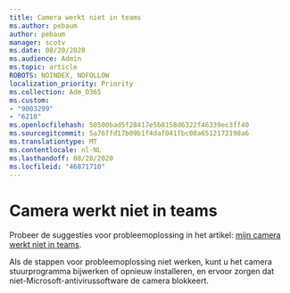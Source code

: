 ```yaml
---
title: Camera werkt niet in teams
ms.author: pebaum
author: pebaum
manager: scotv
ms.date: 08/20/2020
ms.audience: Admin
ms.topic: article
ROBOTS: NOINDEX, NOFOLLOW
localization_priority: Priority
ms.collection: Adm_O365
ms.custom:
- "9003299"
- "6210"
ms.openlocfilehash: 50500bad5f28417e5b8158d6322f46339ec3ff40
ms.sourcegitcommit: 5a76ffd17b09b1f4daf041fbc08a6512172198a6
ms.translationtype: MT
ms.contentlocale: nl-NL
ms.lasthandoff: 08/20/2020
ms.locfileid: "46871710"
---
```

# <a name="camera-isnt-working-in-teams"></a>Camera werkt niet in teams

Probeer de suggesties voor probleemoplossing in het artikel: [mijn camera werkt niet in teams](https://support.microsoft.com/office/my-camera-isn-t-working-in-teams-9581983b-c6f9-40e3-b0d8-122857972ade).

Als de stappen voor probleemoplossing niet werken, kunt u het camera stuurprogramma bijwerken of opnieuw installeren, en ervoor zorgen dat niet-Microsoft-antivirussoftware de camera blokkeert.

